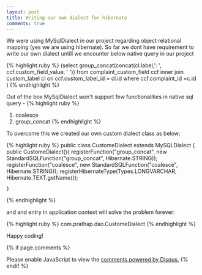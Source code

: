 ```yaml
---
layout: post
title: Writing our own dialect for hibernate
comments: true
---
```


We were using MySqlDialect in our project regarding object relational mapping (yes we are using hibernate). So far we dont have requirement to write our own dialect untill we encounter below native query in our project 

{% highlight ruby %}
(select group_concat(concat(cl.label,': ', ccf.custom_field_value, ' ')) from complaint_custom_field ccf inner join custom_label cl on ccf.custom_label_id = cl.id where ccf.complaint_id =c.id ) 
{% endhighlight %}

Out of the box MySqlDialect won't support few functionalities in native sql query - 
{% highlight ruby %}
1) coalesce
2) group_concat
{% endhighlight %}

To overcome this we created our own custom dialect class as below:

{% highlight ruby %}
public class CustomeDialect extends MySQLDialect {
	public CustomeDialect(){
	    registerFunction("group_concat", new StandardSQLFunction("group_concat", Hibernate.STRING));
	    registerFunction("coalesce", new StandardSQLFunction("coalesce", Hibernate.STRING));
	    registerHibernateType(Types.LONGVARCHAR, Hibernate.TEXT.getName());

	}
{% endhighlight %}

and and entry in application context will solve the problem forever:

{% highlight ruby %}
<prop key="hibernate.dialect">com.prathap.dao.CustomeDialect</prop>
{% endhighlight %}

Happy coding!


{% if page.comments %}
<div id="disqus_thread"></div>
<script type="text/javascript">
    /* * * CONFIGURATION VARIABLES * * */
    var disqus_shortname = 'wwwprathapchowdarycom';
    
    /* * * DON'T EDIT BELOW THIS LINE * * */
    (function() {
        var dsq = document.createElement('script'); dsq.type = 'text/javascript'; dsq.async = true;
        dsq.src = '//' + disqus_shortname + '.disqus.com/embed.js';
        (document.getElementsByTagName('head')[0] || document.getElementsByTagName('body')[0]).appendChild(dsq);
    })();
</script>
<noscript>Please enable JavaScript to view the <a href="https://disqus.com/?ref_noscript" rel="nofollow">comments powered by Disqus.</a></noscript>
{% endif %}